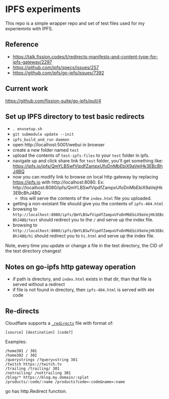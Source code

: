 # IPFS experiments

This repo is a simple wrapper repo and set of test files used for my experiemnts
with IPFS.

## Reference

- https://talk.fission.codes/t/redirects-manifests-and-content-type-for-ipfs-gateway/2297
- https://github.com/ipfs/specs/issues/257
- https://github.com/ipfs/go-ipfs/issues/7392

## Current work

https://github.com/fission-suite/go-ipfs/pull/4

## Set up IPFS directory to test basic redirects

- `. envsetup.sh`
- `git submodule update --init`
- `ipfs_build_and_run daemon`
- open http://localhost:5001/webui in browser
- create a new folder named `test`
- upload the contents of `test-ipfs-files` to your `test` folder in ipfs.
- navigate up and click share link for `test` folder, you'll get something like:
  https://ipfs.io/ipfs/QmYLBSwfVipdfZampxUfoDnMbEbiX9aVejHk3EBcBhJ4BQ
- now you can modify link to browse on local http gateway by replacing
  https://ipfs.io with http://localhost:8080. Ex:
  http://localhost:8080/ipfs/QmYLBSwfVipdfZampxUfoDnMbEbiX9aVejHk3EBcBhJ4BQ
  - this will serve the contents of the `index.html` file you uploaded.
- getting a non-existant file should give you the contents of `ipfs-404.html`
- browsing to
  `http://localhost:8080/ipfs/QmYLBSwfVipdfZampxUfoDnMbEbiX9aVejHk3EBcBhJ4BQ/test`
  should redirect you to the `/` and serve up the index file.
- browsing to
  `http://localhost:8080/ipfs/QmYLBSwfVipdfZampxUfoDnMbEbiX9aVejHk3EBcBhJ4BQ/hi`
  should redirect you to `hi.html` and serve up the index file.

Note, every time you update or change a file in the test directory, the CID of
the test directory changes!

## Notes on go-ipfs http gateway operation

- if path is directory, and `index.html` exists in that dir, than that file is
  served without a redirect
- if file is not found in directory, then `ipfs-404.html` is served with `404`
  code

## Re-directs

Cloudflare supports a
[`_redirects`](https://developers.cloudflare.com/pages/platform/redirects) file
with format of:

`[source] [destination] [code?]`

Examples:

```
/home301 / 301
/home302 / 302
/querystrings /?query=string 301
/twitch https://twitch.tv
/trailing /trailing/ 301
/notrailing/ /nottrailing 301
/blog/* https://blog.my.domain/:splat
/products/:code/:name /products?code=:code&name=:name
```

go has http.Redirect function.
